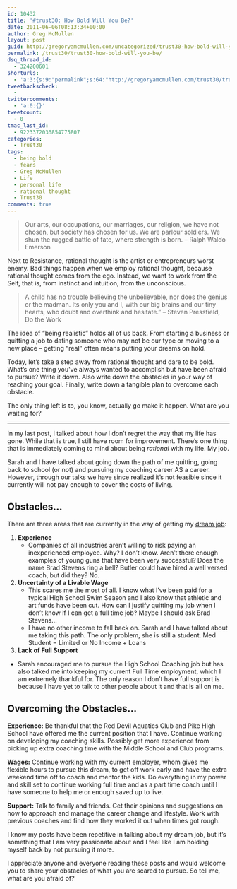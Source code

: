 ```yaml
---
id: 10432
title: '#trust30: How Bold Will You Be?'
date: 2011-06-06T08:13:34+00:00
author: Greg McMullen
layout: post
guid: http://gregoryamcmullen.com/uncategorized/trust30-how-bold-will-you-be
permalink: /trust30/trust30-how-bold-will-you-be/
dsq_thread_id:
  - 324200601
shorturls:
  - 'a:3:{s:9:"permalink";s:64:"http://gregoryamcmullen.com/trust30/trust30-how-bold-will-you-be";s:7:"tinyurl";s:26:"http://tinyurl.com/43ngkad";s:4:"isgd";s:19:"http://is.gd/FLEb0R";}'
tweetbackscheck:
  - 
twittercomments:
  - 'a:0:{}'
tweetcount:
  - 0
tmac_last_id:
  - 9223372036854775807
categories:
  - Trust30
tags:
  - being bold
  - fears
  - Greg McMullen
  - Life
  - personal life
  - rational thought
  - Trust30
comments: true
---
```


> Our arts, our occupations, our marriages, our religion, we have not chosen, but society has chosen for us. We are parlour soldiers. We shun the rugged battle of fate, where strength is born. – Ralph Waldo Emerson

Next to Resistance, rational thought is the artist or entrepreneurs worst enemy. Bad things happen when we employ rational thought, because rational thought comes from the ego. Instead, we want to work from the Self, that is, from instinct and intuition, from the unconscious.

> A child has no trouble believing the unbelievable, nor does the genius or the madman. Its only you and I, with our big brains and our tiny hearts, who doubt and overthink and hesitate.” &#8211; Steven Pressfield, Do the Work

The idea of “being realistic” holds all of us back. From starting a business or quitting a job to dating someone who may not be our type or moving to a new place – getting “real” often means putting your dreams on hold.

Today, let’s take a step away from rational thought and dare to be bold. What’s one thing you’ve always wanted to accomplish but have been afraid to pursue? Write it down. Also write down the obstacles in your way of reaching your goal. Finally, write down a tangible plan to overcome each obstacle.

The only thing left is to, you know, actually go make it happen. What are you waiting for?

---

In my last post, I talked about how I don&#8217;t regret the way that my life has gone. While that is true, I still have room for improvement. There&#8217;s one thing that is immediately coming to mind about being _rational_ with my life. My job.

Sarah and I have talked about going down the path of me quitting, going back to school (or not) and pursuing my coaching career AS a career. However, through our talks we have since realized it&#8217;s not feasible since it currently will not pay enough to cover the costs of living.

## Obstacles&#8230;

There are three areas that are currently in the way of getting my [dream job](http://gregoryamcmullen.com/personal/chasing-your-dream-job):

  1. **Experience** 
      * Companies of all industries aren&#8217;t willing to risk paying an inexperienced employee. Why? I don&#8217;t know. Aren&#8217;t there enough examples of young guns that have been very successful? Does the name Brad Stevens ring a bell? Butler could have hired a well versed coach, but did they? No.
  2. **Uncertainty of a Livable Wage** 
      * This scares me the most of all. I know what I&#8217;ve been paid for a typical High School Swim Season and I also know that athletic and art funds have been cut. How can I justify quitting my job when I don&#8217;t know if I can get a full time job? Maybe I should ask Brad Stevens&#8230;
      * I have no other income to fall back on. Sarah and I have talked about me taking this path. The only problem, she is still a student. Med Student = Limited or No Income + Loans
  3. **Lack of Full Support**
  * Sarah encouraged me to pursue the High School Coaching job but has also talked me into keeping my current Full Time employment, which I am extremely thankful for. The only reason I don&#8217;t have full support is because I have yet to talk to other people about it and that is all on me.

## Overcoming the Obstacles&#8230;

**Experience:** Be thankful that the Red Devil Aquatics Club and Pike High School have offered me the current position that I have. Continue working on developing my coaching skills. Possibly get more experience from picking up extra coaching time with the Middle School and Club programs.

**Wages:** Continue working with my current employer, whom gives me flexible hours to pursue this dream, to get off work early and have the extra weekend time off to coach and mentor the kids. Do everything in my power and skill set to continue working full time and as a part time coach until I have someone to help me or enough saved up to live.

**Support:** Talk to family and friends. Get their opinions and suggestions on how to approach and manage the career change and lifestyle. Work with previous coaches and find how they worked it out when times got rough.

I know my posts have been repetitive in talking about my dream job, but it&#8217;s something that I am very passionate about and I feel like I am holding myself back by not pursuing it more.

I appreciate anyone and everyone reading these posts and would welcome you to share your obstacles of what you are scared to pursue. So tell me, what are you afraid of?